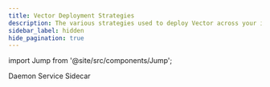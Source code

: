 ```yaml
---
title: Vector Deployment Strategies
description: The various strategies used to deploy Vector across your infrastructure.
sidebar_label: hidden
hide_pagination: true
---
```


import Jump from '@site/src/components/Jump';

<Jump to="/docs/setup/deployment/strategies/daemon/">Daemon</Jump>
<Jump to="/docs/setup/deployment/strategies/service/">Service</Jump>
<Jump to="/docs/setup/deployment/strategies/sidecar/">Sidecar</Jump>



